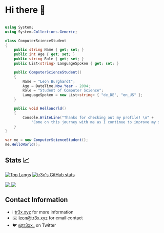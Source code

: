 Hi there 👋
============================================================================================================================

```csharp

using System;
using System.Collections.Generic;

class ComputerScienceStudent
{
    public string Name { get; set; }
    public int Age { get; set; }
    public string Role { get; set; }
    public List<string> LanguageSpoken { get; set; }

    public ComputerScienceStudent()
    {
        Name = "Leon Burghardt";
        Age = DateTime.Now.Year - 2004;
        Role = "Student of Computer Science";
        LanguageSpoken = new List<string> { "de_DE", "en_US" };
    }

    public void HelloWorld()
    {
        Console.WriteLine("Thanks for checking out my profile! \n" +
            "Come on this journey with me as I continue to improve my skills in computer science.");
    }
}

var me = new ComputerScienceStudent();
me.HelloWorld();
```
Stats 📈
------------------------------
[![Top Langs](https://github-readme-stats.vercel.app/api/top-langs/?username=tr3xxx&&langs_count=10&layout=compact&theme=dark)](https://github.com/tr3xxx?tab=repositories)
[![tr3x's GitHub stats](https://github-readme-stats.vercel.app/api?username=tr3xxx&theme=dark&show_icons=true&include_all_commits=true)](https://github.com/tr3xxx?tab=repositories)

<a href="(https://github.com/tr3xxx?tab=repositories">
  <img align="center" src="[https://github-readme-stats.vercel.app/api/pin/?username=anuraghazra&repo=github-readme-stats](https://github-readme-stats.vercel.app/api/top-langs/?username=tr3xxx&&langs_count=10&layout=compact&theme=dark)" />
</a>
<a href="(https://github.com/tr3xxx?tab=repositories">
  <img align="center" src="[https://github-readme-stats.vercel.app/api/pin/?username=anuraghazra&repo=convoychat](https://github-readme-stats.vercel.app/api?username=tr3xxx&theme=dark&show_icons=true)" />
</a>

Contact Information
------------------------------
* ℹ️ [tr3x.xyz](https://tr3x.xyz) for more information
* ✉️ leon@tr3x.xyz for email contact
* 🐦 [@tr3xx_](https://twitter.com/tr3xx_) on Twitter


